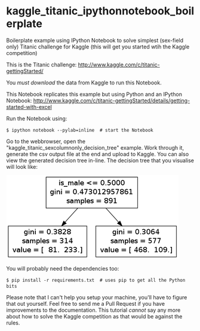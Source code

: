 kaggle_titanic_ipythonnotebook_boilerplate
==========================================

Boilerplate example using IPython Notebook to solve simplest (sex-field only) Titanic challenge for Kaggle (this will get you started wtih the Kaggle competition)

This is the Titanic challenge:
http://www.kaggle.com/c/titanic-gettingStarted/

You *must download* the data from Kaggle to run this Notebook.

This Notebook replicates this example but using Python and an IPython Notebook:
http://www.kaggle.com/c/titanic-gettingStarted/details/getting-started-with-excel

Run the Notebook using:

    $ ipython notebook --pylab=inline  # start the Notebook

Go to the webbrowser, open the "kaggle_titanic_sexcolumnonly_decision_tree" example. Work through it, generate the csv output file at the end and upload to Kaggle. You can also view the generated decision tree in-line. The decision tree that you visualise will look like:

![Decision tree example](clf_is_male_forreadme.png "Simple decision tree using scikit-learn on the Sex column")

You will probably need the dependencies too:

    $ pip install -r requirements.txt  # uses pip to get all the Python bits

Please note that I can't help you setup your machine, you'll have to figure that out yourself. Feel free to send me a Pull Request if you have improvements to the documentation. This tutorial *cannot* say any more about how to solve the Kaggle competition as that would be against the rules.
